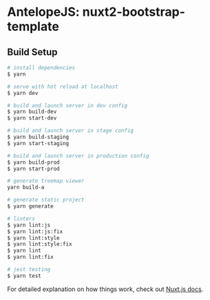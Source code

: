 # AntelopeJS: nuxt2-bootstrap-template

## Build Setup

```bash
# install dependencies
$ yarn

# serve with hot reload at localhost
$ yarn dev

# build and launch server in dev config
$ yarn build-dev
$ yarn start-dev

# build and launch server in stage config
$ yarn build-staging
$ yarn start-staging

# build and launch server in production config
$ yarn build-prod
$ yarn start-prod

# generate treemap viewer
yarn build-a

# generate static project
$ yarn generate

# linters
$ yarn lint:js
$ yarn lint:js:fix
$ yarn lint:style
$ yarn lint:style:fix
$ yarn lint
$ yarn lint:fix

# jest testing
$ yarn test

```

For detailed explanation on how things work, check out [Nuxt.js docs](https://nuxtjs.org).
